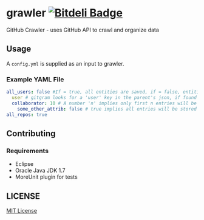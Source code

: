 # grawler [![Bitdeli Badge](https://d2weczhvl823v0.cloudfront.net/GitGram/grawler/trend.png)](https://bitdeli.com/free "Bitdeli Badge")

GitHub Crawler - uses GitHub API to crawl and organize data

## Usage

A `config.yml` is supplied as an input to grawler.

### Example YAML File

```yml
all_users: false #If = true, all entities are saved, if = false, entities are not saved and if = a number, only that amount of records are saved into the database
  user # gitgram looks for a 'user' key in the parent's json, if found that url is fetched and data is retrieved.
  collaborator: 10 # A number 'n' implies only first n entries will be stored in the database.
    some_other_attrib: false # true implies all entries will be stored and false implies none. A number means only those number of entries will be stored starting from the first.
all_repos: true
```

## Contributing

### Requirements

* Eclipse
* Oracle Java JDK 1.7
* MoreUnit plugin for tests

## LICENSE

[MIT License](http://en.wikipedia.org/wiki/MIT_License)
